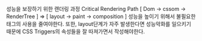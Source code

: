 성능을 보장하기 위한 랜더링 과정
Critical Rendering Path
 [ Dom -> cssom -> RenderTree ]  =>   [ layout -> paint -> composition ]
성능을 높이기 위해서 불필요한 태그의 사용을 줄여야한다.
또한, layout단계가 자주 발생한다면 성능악화를 일으키기 때문에 CSS Triggers의 속성들을 잘 따져가면서 작성해야한다.